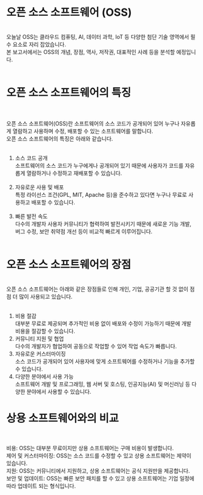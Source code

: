 <h1> 오픈 소스 소프트웨어 (OSS) </h1><br>
오늘날 OSS는 클라우드 컴퓨팅, AI, 데이터 과학, IoT 등 다양한 첨단 기술 영역에서 필수 요소로 자리 잡았습니다. <br>
본 보고서에서는 OSS의 개념, 장점, 역사, 저작권, 대표적인 사례 등을 분석할 예정입니다. <br><br>

<h1> 오픈 소스 소프트웨어의 특징 </h1><br><br>
오픈 소스 소프트웨어(OSS)란 소프트웨어의 소스 코드가 공개되어 있어 누구나 자유롭게 열람하고 사용하며 수정, 배포할 수 있는 소프트웨어를 말합니다.<br>
오픈 소스 소프트웨어의 특징은 아래와 같습니다. <br><br>

1. 소스 코드 공개<br>
   소프트웨어의 소스 코드가 누구에게나 공개되어 있기 때문에 사용자가 코드를 자유롭게 열람하거나 수정하고 재배포할 수 있습니다. <br><br>
2. 자유로운 사용 및 배포<br>
   특정 라이선스 조건(GPL, MIT, Apache 등)을 준수하고 있다면 누구나 무료로 사용하고 배포할 수 있습니다. <br><br>
3. 빠른 발전 속도<br>
   다수의 개발자 사용자 커뮤니티가 협력하여 발전시키기 때문에 새로운 기능 개발, 버그 수정, 보안 취약점 개선 등이 비교적 빠르게 이루어집니다. <br><br>

<h1> 오픈 소스 소프트웨어의 장점 </h1><br>
오픈 소스 소프트웨어는 아래와 같은 장점들로 인해 개인, 기업, 공공기관 할 것 없이 점점 더 많이 사용되고 있습니다. <br><br>

1. 비용 절감<br>
   대부분 무료로 제공되며 추가적인 비용 없이 배포와 수정이 가능하기 때문에 개발 비용을 절감할 수 있습니다. <br>
2. 커뮤니티 지원 및 협업<br>
   다수의 개발자가 협업하여 공동으로 작업할 수 있어 작업 속도가 빠릅니다. <br>
3. 자유로운 커스터마이징<br>
   소스 코드가 공개되어 있어 사용자에 맞게 소프트웨어를 수정하거나 기능을 추가할 수 있습니다. <br>
4. 다양한 분야에서 사용 가능<br>
   소프트웨어 개발 및 프로그래밍, 웹 서버 및 호스팅, 인공지능(AI) 및 머신러닝 등 다양한 분야에서 사용할 수 있습니다. <br>

<h1> 상용 소프트웨어와의 비교 </h1><br>

비용: OSS는 대부분 무료이지만 상용 소프트웨어는 구매 비용이 발생합니다. <br>
제어 및 커스터마이징: OSS는 소스 코드를 수정할 수 있고 상용 소프트웨어는 제약이 있습니다. <br>
지원: OSS는 커뮤니티에서 지원하고, 상용 소프트웨어는 공식 지원만을 제공합니다. <br>
보안 및 업데이트: OSS는 빠른 보안 패치를 할 수 있고 상용 소프트웨어는 기업 일정에 따라 업데이트 되는 형식입니다.<br>
